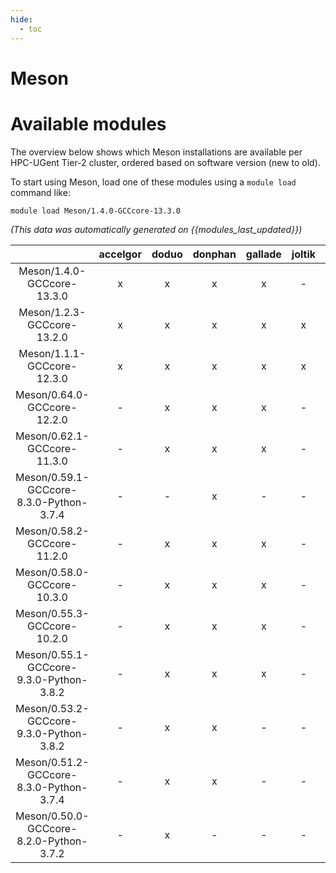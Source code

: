 ```yaml
---
hide:
  - toc
---
```


Meson
=====

# Available modules


The overview below shows which Meson installations are available per HPC-UGent Tier-2 cluster, ordered based on software version (new to old).

To start using Meson, load one of these modules using a `module load` command like:

```shell
module load Meson/1.4.0-GCCcore-13.3.0
```

*(This data was automatically generated on {{modules_last_updated}})*  

| |accelgor|doduo|donphan|gallade|joltik|shinx|skitty|
| :---: | :---: | :---: | :---: | :---: | :---: | :---: | :---: |
|Meson/1.4.0-GCCcore-13.3.0|x|x|x|x|-|x|x|
|Meson/1.2.3-GCCcore-13.2.0|x|x|x|x|x|x|x|
|Meson/1.1.1-GCCcore-12.3.0|x|x|x|x|x|x|x|
|Meson/0.64.0-GCCcore-12.2.0|-|x|x|x|-|x|-|
|Meson/0.62.1-GCCcore-11.3.0|-|x|x|x|-|x|-|
|Meson/0.59.1-GCCcore-8.3.0-Python-3.7.4|-|-|x|-|-|-|-|
|Meson/0.58.2-GCCcore-11.2.0|-|x|x|x|-|-|-|
|Meson/0.58.0-GCCcore-10.3.0|-|x|x|x|-|-|-|
|Meson/0.55.3-GCCcore-10.2.0|-|x|x|x|-|-|-|
|Meson/0.55.1-GCCcore-9.3.0-Python-3.8.2|-|x|x|x|-|-|-|
|Meson/0.53.2-GCCcore-9.3.0-Python-3.8.2|-|x|x|-|-|-|-|
|Meson/0.51.2-GCCcore-8.3.0-Python-3.7.4|-|x|x|-|-|-|-|
|Meson/0.50.0-GCCcore-8.2.0-Python-3.7.2|-|x|-|-|-|-|-|

